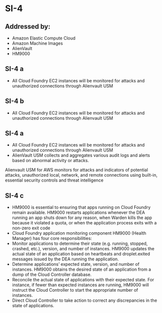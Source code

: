 # SI-4
## Addressed by:
 - Amazon Elastic Compute Cloud
 - Amazon Machine Images
 - AlienVault
 - HM9000


## SI-4 a
- All Cloud Foundry EC2 instances will be monitored for attacks and unauthorized connections through Alienvault USM


## SI-4 b
- All Cloud Foundry EC2 instances will be monitored for attacks and unauthorized connections through Alienvault USM





## SI-4 a
- All Cloud Foundry EC2 instances will be monitored for attacks and unauthorized connections through Alienvault USM
- AlienVault USM collects and aggregates various audit logs and alerts based on abnormal activity or attacks.





Alienvault USM for AWS monitors for attacks and indicators of potential attacks,  unauthorized local, network, and remote connections using  built-in, essential security controls and threat intelligence




## SI-4 c
- HM9000 is essential to ensuring that apps running on Cloud Foundry remain available. HM9000 restarts applications whenever the DEA running an app shuts down for any reason, when Warden kills the app because it violated a quota, or when the application process exits with a non-zero exit code
- Cloud Foundry application monitoring component HM9000 (Health Manager) has four core responsibilities:
- Monitor applications to determine their state (e.g. running, stopped, crashed, etc.), version, and number of instances. HM9000 updates the actual state of an application based on heartbeats and droplet.exited messages issued by the DEA running the application.
- Determine applications’ expected state, version, and number of instances. HM9000 obtains the desired state of an application from a dump of the Cloud Controller database.
- Reconcile the actual state of applications with their expected state. For instance, if fewer than expected instances are running, HM9000 will instruct the Cloud Controller to start the appropriate number of instances.
- Direct Cloud Controller to take action to correct any discrepancies in the state of applications.




